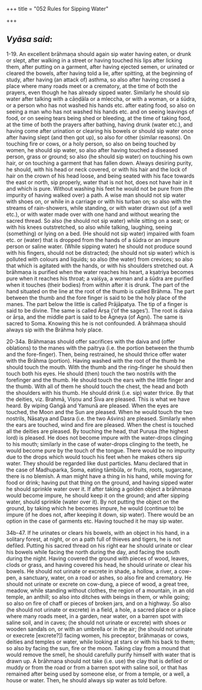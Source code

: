 +++
title = "052 Rules for Sipping Water"

+++
 

## *Vyāsa said*:

1-19. An excellent brāhmaṇa should again sip water having eaten, or drunk or slept, after walking in a street or having touched his lips after licking them, after putting on a garment, after having ejected semen, or urinated or cleared the bowels, after having told a lie, after spitting, at the beginning of study, after having (an attack of) asthma, so also after having crossed a place where many roads meet or a crematory, at the time of both the prayers, even though he has already sipped water. Similarly he should sip water after talking with a cāṇḍāla or a mleccha, or with a woman, or a śūdra, or a person who has not washed his hands etc. after eating food, so also on seeing a man who has not washed his hands etc. and on seeing leavings of food, or on seeing tears being shed or bleeding, at the time of taking food, at the time of both the prayers after bathing, having drunk (water etc.), and having come after urination or clearing his bowels or should sip water once after having slept (and then got up), so also for other (similar reasons). On touching fire or cows, or a holy person, so also on being touched by women, he should sip water, so also after having touched a diseased person, grass or ground; so also (he should sip water) on touching his own hair, or on touching a garment that has fallen down. Always desiring purity, he should, with his head or neck covered, or with his hair and the lock of hair on the crown of his head loose, and being seated with his face towards the east or north, sip properly, water that is not hot, does not have hair in it and which is pure. Without washing his feet he would not be pure from (the impurity of having walked over) a path. A wise man should not sip water with shoes on, or while in a carriage or with his turban on; so also with the streams of rain-showers, while standing, or with water drawn out (of a well etc.), or with water made over with one hand and without wearing the sacred thread. So also (he should not sip water) while sitting on a seat; or with his knees outstretched, so also while talking, laughing, seeing (something) or lying on a bed. (He should not sip water) impaired with foam etc. or (water) that is dropped from the hands of a śūdra or an impure person or saline water. (While sipping water) he should not produce sound with his fingers, should not be distracted; (he should not sip water) which is polluted with colours and liquids; so also (the water) from crevices; so also that which is agitated with the hands, or with his shoulders stretched out. A brāhmaṇa is purified when the water reaches his heart, a kṣatriya becomes pure when it reaches his throat; a vaiśya, a woman and a śūdra are purified when it touches (their bodies) from within after it is drunk. The part of the hand situated on the line at the root of the thumb is called Brāhma. The part between the thumb and the fore finger is said to be the holy place of the manes. The part below the little is called Prājāpatya. The tip of a finger is said to be divine. The same is called Ārṣa (‘of the sages’). The root is daiva or ārṣa, and the middle part is said to be Āgneya (of Agni). The same is sacred to Soma. Knowing this he is not confounded. A brāhmaṇa should always sip with the Brāhma holy place.

20-34a. Brāhmaṇas should offer sacrifices with the daiva and (offer oblations) to the manes with the paitrya (i.e. the portion between the thumb and the fore-finger). Then, being restrained, he should thrice offer water with the Brāhma (portion). Having washed with the root of the thumb he should touch the mouth. With the thumb and the ring-finger he should then touch both his eyes. He should (then) touch the two nostrils with the forefinger and the thumb. He should touch the ears with the little finger and the thumb. With all of them he should touch the chest, the head and both the shoulders with his thumb. He should drink (i.e. sip) water thrice. By that the deities, viz. Brahmā, Viṣṇu and Śiva are pleased. This is what we have heard. By wiping Gaṅgā and Yamunā are pleased. When the eyes are touched, the Moon and the Sun are pleased. When he would touch the two nostrils, Nāsatya and Dasra (i.e. the two Aśvins) are pleased. Similarly when the ears are touched, wind and fire are pleased. When the chest is touched all the deities are pleased. By touching the head, that Puruṣa (the highest lord) is pleased. He does not become impure with the water-drops clinging to his mouth; similarly in the case of water-drops clinging to the teeth, he would become pure by the touch of the tongue. There would be no impurity due to the drops which would touch his feet when he makes others sip water. They should be regarded like dust particles. Manu declared that in the case of Madhuparka, Soma, eating tāmbūla, or fruits, roots, sugarcane, there is no blemish. A man might have a thing in his hand, while moving for food or drink; having put that thing on the ground, and having sipped water he should sprinkle water over it. If after taking a golden object a brāhmaṇa would become impure, he should keep it on the ground; and after sipping water, should sprinkle (water over it). By not putting the object on the ground, by taking which he becomes impure, he would (continue to) be impure (if he does not, after keeping it down, sip water). There would be an option in the case of garments etc. Having touched it he may sip water.

34b-47. If he urinates or clears his bowels, with an object in his hand, in a solitary forest, at night, or on a path full of thieves and tigers, he is not defiled. Putting his sacred thread on his right ear he should urinate or clear his bowels while facing the north during the day, and facing the south during the night. Having covered the ground with pieces of wood, leaves, clods or grass, and having covered his head, he should urinate or clear his bowels. He should not urinate or excrete in shade, a hollow, a river, a cow-pen, a sanctuary, water, on a road or ashes, so also fire and crematory. He should not urinate or excrete on cow-dung, a piece of wood, a great tree, meadow, while standing without clothes, the region of a mountain, in an old temple, an anthill; so also into ditches with beings in them, or while going; so also on fire of chaff or pieces of broken jars, and on a highway. So also (he should not urinate or excrete) in a field, a hole, a sacred place or a place where many roads meet, in a garden, near water, on a barren spot with saline soil, and in caves; (he should not urinate or excrete) with shoes or wooden sandals on, or with an umbrella or in the air; (he should not urinate or execrete [excrete?]) facing women, his preceptor, brāhmaṇas or cows, deities and temples or water, while looking at stars or with his back to them; so also by facing the sun, fire or the moon. Taking clay from a mound that would remove the smell, he should carefully purify himself with water that is drawn up. A brāhmaṇa should not take (i.e. use) the clay that is defiled or muddy or from the road or from a barren spot with saline soil, or that has remained after being used by someone else, or from a temple, or a well, a house or water. Then, he should always sip water as told before.


